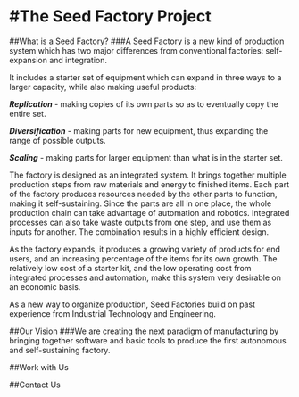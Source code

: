 #The Seed Factory Project
===========================


##What is a Seed Factory?
###A Seed Factory is a new kind of production system which has two major differences from conventional factories: self-expansion and integration.

It includes a starter set of equipment which can expand in three ways to a larger capacity, while also making useful products:

***Replication*** - making copies of its own parts so as to eventually copy the entire set.

***Diversification*** - making parts for new equipment, thus expanding the range of possible outputs.

***Scaling*** - making parts for larger equipment than what is in the starter set.

The factory is designed as an integrated system. It brings together multiple production steps from raw materials and energy to finished items. Each part of the factory produces resources needed by the other parts to function, making it self-sustaining. Since the parts are all in one place, the whole production chain can take advantage of automation and robotics. Integrated processes can also take waste outputs from one step, and use them as inputs for another. The combination results in a highly efficient design.

As the factory expands, it produces a growing variety of products for end users, and an increasing percentage of the items for its own growth. The relatively low cost of a starter kit, and the low operating cost from integrated processes and automation, make this system very desirable on an economic basis.

As a new way to organize production, Seed Factories build on past experience from Industrial Technology and Engineering. 

##Our Vision
###We are creating the next paradigm of manufacturing by bringing together software and basic tools to produce the first autonomous and self-sustaining factory.




##Work with Us


##Contact Us
